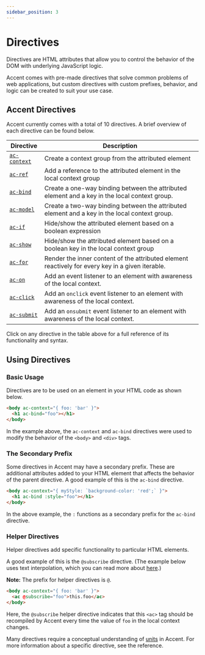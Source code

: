 ```yaml
---
sidebar_position: 3
---
```


# Directives

Directives are HTML attributes that allow you to control the behavior of the DOM with underlying JavaScript logic.

Accent comes with pre-made directives that solve common problems of web applications, but custom directives with custom prefixes, behavior, and logic can be created to suit your use case.

## Accent Directives

Accent currently comes with a total of 10 directives. A brief overview of each directive can be found below.

| Directive                            | Description                                                                                      |
| ------------------------------------ | ------------------------------------------------------------------------------------------------ |
| [`ac-context`](reference/ac-context) | Create a context group from the attributed element                                               |
| [`ac-ref`](reference/ac-ref)         | Add a reference to the attributed element in the local context group                             |
| [`ac-bind`](reference/ac-bind)       | Create a one-way binding between the attributed element and a key in the local context group.    |
| [`ac-model`](reference/ac-model)     | Create a two-way binding between the attributed element and a key in the local context group.    |
| [`ac-if`](reference/ac-if)           | Hide/show the attributed element based on a boolean expression                                   |
| [`ac-show`](reference/ac-show)       | Hide/show the attributed element based on a boolean key in the local context group               |
| [`ac-for`](reference/ac-for)         | Render the inner content of the attributed element reactively for every key in a given iterable. |
| [`ac-on`](reference/ac-on)           | Add an event listener to an element with awareness of the local context.                         |
| [`ac-click`](reference/ac-click)     | Add an `onclick` event listener to an element with awareness of the local context.               |
| [`ac-submit`](reference/ac-submit)   | Add an `onsubmit` event listener to an element with awareness of the local context.              |

Click on any directive in the table above for a full reference of its functionality and syntax.

## Using Directives

### Basic Usage

Directives are to be used on an element in your HTML code as shown below.

```html
<body ac-context="{ foo: 'bar' }">
  <h1 ac-bind="foo"></h1>
</body>
```

In the example above, the `ac-context` and `ac-bind` directives were used to modify the behavior of the `<body>` and `<div>` tags.

### The Secondary Prefix

Some directives in Accent may have a secondary prefix. These are additional attributes added to your HTML element that affects the behavior of the parent directive. A good example of this is the `ac-bind` directive.

```html
<body ac-context="{ myStyle: `background-color: 'red';` }">
  <h1 ac-bind :style="foo"></h1>
</body>
```

In the above example, the `:` functions as a secondary prefix for the `ac-bind` directive.

### Helper Directives

Helper directives add specific functionality to particular HTML elements.

A good example of this is the `@subscribe` directive. (The example below uses text interpolation, which you can read more about [here](text-interpolation).)

**Note:** The prefix for helper directives is `@`.

```html
<body ac-context="{ foo: 'bar' }">
  <ac @subscribe="foo">this.foo</ac>
</body>
```

Here, the `@subscribe` helper directive indicates that this `<ac>` tag should be recompiled by Accent every time the value of `foo` in the local context changes.

Many directives require a conceptual understanding of [units](units) in Accent. For more information about a specific directive, see the reference.
